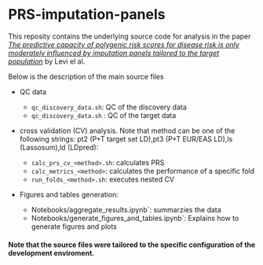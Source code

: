 # PRS-imputation-panels
This reposity contains the underlying source code for analysis in the paper [*The predictive capacity of polygenic risk scores for disease risk is only moderately influenced by imputation panels tailored to the target population*](https://academic.oup.com/bioinformatics/advance-article/doi/10.1093/bioinformatics/btae036/7587512) by Levi el al.

Below is the description of the main source files 

- QC data
  - `qc_discovery_data.sh`: QC of the discovery data
  - `qc_discovery_data.sh` : QC of the target data

- cross validation (CV) analysis. Note that method can be one of the following strings: pt2 (P+T target set LD),pt3 (P+T EUR/EAS LD),ls (Lassosum),ld (LDpred):
  - `calc_prs_cv_<method>.sh`: calculates PRS
  - `calc_metrics_<method>`: calculates the performance of a specific fold 
  - `run_folds_<method>.sh`: executes nested CV

- Figures and tables generation:
  - Notebooks/aggregate_results.ipynb`: summarzies the data 
  - Notebooks/generate_figures_and_tables.ipynb`: Explains how to generate figures and plots
 

#### Note that the source files were tailored to the specific configuration of the development enviroment.
  
